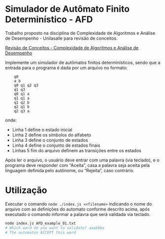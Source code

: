 # Simulador de Autômato Finito Determinístico - AFD

Trabalho proposto na disciplina de Complexidade de Algoritmos e Análise de Desempenho - Unilasalle para revisão de conceitos.

[Revisão de Conceitos - Complexidade de Algoritmos e Análise de Desempenho](https://rafaeljeffman.com/teaching/lasalle/lectures/analise-algoritmos/lecture-02)

Implemente um simulador de autômatos finitos determinísticos, sendo que a entrada para o programa é dada por um arquivo no formato:

```
    q0
    a b
    q0 q1 q2 q3
    q1 q3
    q0 q1 a
    q1 q1 a
    q1 q2 b
    q2 q1 b
    q2 q3 a
```
onde:

- Linha 1 define o estado inicial
- Linha 2 define os símbolos do alfabeto
- Linha 3 define o conjunto de estados
- Linha 4 define o conjunto de estados finais
- Linhas 5 fim do arquivo definem as transições entre os estados

Após ler o arquivo, o usuário deve entrar com uma palavra (via teclado), e o programa deve responder com “Aceita”, casa a palavra seja aceita pela linguagem definida pelo autônome, ou “Rejeita”, caso contrário.


# Utilização

Executar o comando ```node ./index.js <<filename>``` indicando o nome do arquivo com as definições do automato conforme descrito acima, após executado o comando informar a palavra que será validada via teclado.

```bash 
node index.js AFD_example_01.txt
# Which word do you want to validate? aaabbba
# The automaton ACCEPT this word
```

